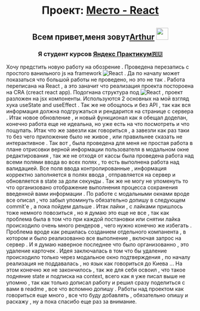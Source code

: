 <h1 align="center">Проект:  <a href="https://ar4i23.github.io/mesto-react-auth/" target="_blank">Место - React</a></h1>

<h2 align="center">Всем привет,меня зовут<a href="https://vk.ru/arturchik_a" target="_blank">Arthur</a>
<img src="https://github.com/blackcater/blackcater/raw/main/images/Hi.gif" height="32"/></h2>
<h3 align="center">Я студент курсов <a href="https://practicum.yandex.ru/" target="_blank">Яндекс Практикум🇷🇺</a></h3>

Хочу предстить новую работу на обозрение .
Проведена перезапись с простого ванильного js на framework ![React](https://img.shields.io/badge/react-%2320232a.svg?style=for-the-badge&logo=react&logoColor=%2361DAFB) .
Да по началу может показаться что большой работы не проведено, но это не так . Работа переписана на React , а это заначит что реализация проекта постороена на CRA (creact react app).
Подогнана структура под ![React](https://img.shields.io/badge/react-%2320232a.svg?style=for-the-badge&logo=react&logoColor=%2361DAFB) , проект разложен на jsx компоненты. Используются 2 основных на мой взгляд хука useState and useEffect .
Так же не обощлось и без API , так как вся информация должна подгружаться и рендарится на странице с сервера .
Итак новое обновление , и новый функционал как я обещал доделан, конечно работа еще не идеальна, но уже есть на что посмотреть и что пощупать. Итак что же завезли как говориться , а завезли как раз таки то без чего приложение было не живое , или правильнее сказать не интерактивное . Так вот , была проведена для меня не простая работа в плане отрисовки верной информации пользователя в модальном окне редактирования , так же не отходя от кассы была проведена работа над всеми полями ввода во всех полях , то есть выполнена работа над валидацией. Все поля ввода контролированные , информация корректно заполняется в полях ввода , отправляется на сервер и обновляется в state за доли секунды . Так же не могу не упоменуть то что организовано отображение выполнения процесса сохранения введенной вами информации . По работе с модальными окнами вроде все описал , что забыл упоминуть обязательно допишу в следующем commit'е , a пока пойдем дальше . Итак лайки , с лайками пришлось тоже немного повозиться , но я думаю это еще не все , так как проблема была в том что при каждой постановки или снятии лайка происходило очень много рендеров , чего нужно конечно же избегать . Проблема вроде как решилась созданием отдельного компанента , в котором и было реализованно все выполнение , включая запрос на сервер . И я думаю наверное последнее что было организованно , это удаление карточек . Идея заключалась в том что бы удаление происходило только через модальное окно подтверждения , по началу реализация не поддавалась , но язык как говориться до Киева ... На этом конечно же не закончилось , так же для себя освоил , что такое подняние state и подписка на context, всего как я уже писал выше не упомню , так как только дописал работу и решил сразу поделиться с вами в readme , все что вспомню допишу . Работы над проектом как говориться еще много , все что буду добавлять , обязательно опишу и раскажу , ну а пока спасибо еще раз за внимание.
